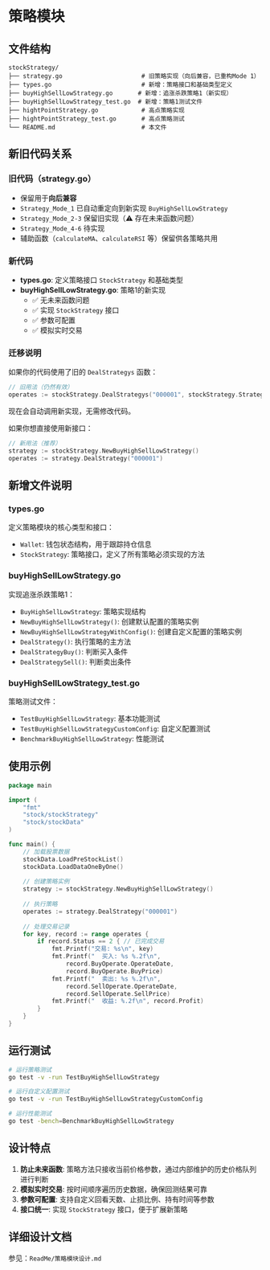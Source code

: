 # 策略模块

## 文件结构

```
stockStrategy/
├── strategy.go                      # 旧策略实现（向后兼容，已重构Mode 1）
├── types.go                         # 新增：策略接口和基础类型定义
├── buyHighSellLowStrategy.go       # 新增：追涨杀跌策略1（新实现）
├── buyHighSellLowStrategy_test.go  # 新增：策略1测试文件
├── hightPointStrategy.go            # 高点策略实现
├── hightPointStrategy_test.go       # 高点策略测试
└── README.md                        # 本文件
```

## 新旧代码关系

### 旧代码（strategy.go）
- 保留用于**向后兼容**
- `Strategy_Mode_1` 已自动重定向到新实现 `BuyHighSellLowStrategy`
- `Strategy_Mode_2-3` 保留旧实现（⚠️ 存在未来函数问题）
- `Strategy_Mode_4-6` 待实现
- 辅助函数（`calculateMA`、`calculateRSI` 等）保留供各策略共用

### 新代码
- **types.go**: 定义策略接口 `StockStrategy` 和基础类型
- **buyHighSellLowStrategy.go**: 策略1的新实现
  - ✅ 无未来函数问题
  - ✅ 实现 `StockStrategy` 接口
  - ✅ 参数可配置
  - ✅ 模拟实时交易

### 迁移说明

如果你的代码使用了旧的 `DealStrategys` 函数：

```go
// 旧用法（仍然有效）
operates := stockStrategy.DealStrategys("000001", stockStrategy.Strategy_Mode_1)
```

现在会自动调用新实现，无需修改代码。

如果你想直接使用新接口：

```go
// 新用法（推荐）
strategy := stockStrategy.NewBuyHighSellLowStrategy()
operates := strategy.DealStrategy("000001")
```

## 新增文件说明

### types.go
定义策略模块的核心类型和接口：
- `Wallet`: 钱包状态结构，用于跟踪持仓信息
- `StockStrategy`: 策略接口，定义了所有策略必须实现的方法

### buyHighSellLowStrategy.go
实现追涨杀跌策略1：
- `BuyHighSellLowStrategy`: 策略实现结构
- `NewBuyHighSellLowStrategy()`: 创建默认配置的策略实例
- `NewBuyHighSellLowStrategyWithConfig()`: 创建自定义配置的策略实例
- `DealStrategy()`: 执行策略的主方法
- `DealStrategyBuy()`: 判断买入条件
- `DealStrategySell()`: 判断卖出条件

### buyHighSellLowStrategy_test.go
策略测试文件：
- `TestBuyHighSellLowStrategy`: 基本功能测试
- `TestBuyHighSellLowStrategyCustomConfig`: 自定义配置测试
- `BenchmarkBuyHighSellLowStrategy`: 性能测试

## 使用示例

```go
package main

import (
    "fmt"
    "stock/stockStrategy"
    "stock/stockData"
)

func main() {
    // 加载股票数据
    stockData.LoadPreStockList()
    stockData.LoadDataOneByOne()
    
    // 创建策略实例
    strategy := stockStrategy.NewBuyHighSellLowStrategy()
    
    // 执行策略
    operates := strategy.DealStrategy("000001")
    
    // 处理交易记录
    for key, record := range operates {
        if record.Status == 2 { // 已完成交易
            fmt.Printf("交易: %s\n", key)
            fmt.Printf("  买入: %s %.2f\n", 
                record.BuyOperate.OperateDate, 
                record.BuyOperate.BuyPrice)
            fmt.Printf("  卖出: %s %.2f\n", 
                record.SellOperate.OperateDate, 
                record.SellOperate.SellPrice)
            fmt.Printf("  收益: %.2f\n", record.Profit)
        }
    }
}
```

## 运行测试

```bash
# 运行策略测试
go test -v -run TestBuyHighSellLowStrategy

# 运行自定义配置测试
go test -v -run TestBuyHighSellLowStrategyCustomConfig

# 运行性能测试
go test -bench=BenchmarkBuyHighSellLowStrategy
```

## 设计特点

1. **防止未来函数**: 策略方法只接收当前价格参数，通过内部维护的历史价格队列进行判断
2. **模拟实时交易**: 按时间顺序遍历历史数据，确保回测结果可靠
3. **参数可配置**: 支持自定义回看天数、止损比例、持有时间等参数
4. **接口统一**: 实现 `StockStrategy` 接口，便于扩展新策略

## 详细设计文档

参见：`ReadMe/策略模块设计.md`

